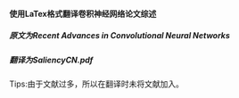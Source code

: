 #### 使用LaTex格式翻译卷积神经网络论文综述
##### 原文为Recent Advances in Convolutional Neural Networks

##### 翻译为SaliencyCN.pdf

Tips:由于文献过多，所以在翻译时未将文献加入。

